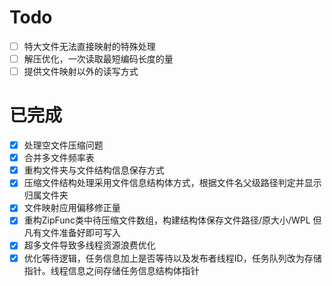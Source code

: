 ﻿# Todo
- [ ] 特大文件无法直接映射的特殊处理
- [ ] 解压优化，一次读取最短编码长度的量
- [ ] 提供文件映射以外的读写方式

# 已完成
- [x] 处理空文件压缩问题
- [x] 合并多文件频率表
- [x] 重构文件夹与文件结构信息保存方式
- [x] 压缩文件结构处理采用文件信息结构体方式，根据文件名父级路径判定并显示归属文件夹
- [x] 文件映射应用偏移修正量
- [x] 重构ZipFunc类中待压缩文件数组，构建结构体保存文件路径/原大小/WPL 但凡有文件准备好即可写入
- [x] 超多文件导致多线程资源浪费优化
- [x] 优化等待逻辑，任务信息加上是否等待以及发布者线程ID，任务队列改为存储指针。线程信息之间存储任务信息结构体指针